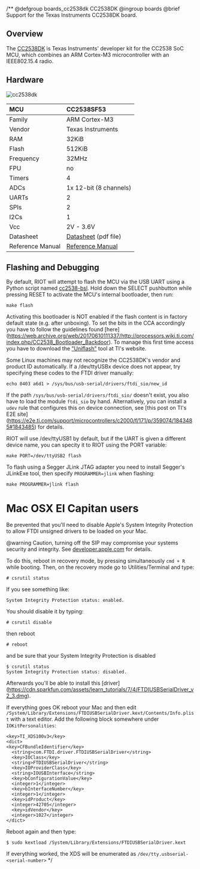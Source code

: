/**
@defgroup    boards_cc2538dk CC2538DK
@ingroup     boards
@brief       Support for the Texas Instruments CC2538DK board.

## Overview

The [CC2538DK](http://www.ti.com/tool/cc2538dk) is Texas Instruments'
developer kit for the CC2538 SoC MCU, which combines an ARM Cortex-M3
microcontroller with an IEEE802.15.4 radio.

## Hardware

![cc2538dk](http://www.ti.com/diagrams/cc2538dk_cc2538dk_web_1.jpg)

| MCU               | CC2538SF53                |
|:----------------- |:------------------------- |
| Family            | ARM Cortex-M3             |
| Vendor            | Texas Instruments         |
| RAM               | 32KiB                     |
| Flash             | 512KiB                    |
| Frequency         | 32MHz                     |
| FPU               | no                        |
| Timers            | 4                         |
| ADCs              | 1x 12-bit (8 channels)    |
| UARTs             | 2                         |
| SPIs              | 2                         |
| I2Cs              | 1                         |
| Vcc               | 2V - 3.6V                 |
| Datasheet         | [Datasheet](http://www.ti.com/lit/gpn/cc2538) (pdf file) |
| Reference Manual  | [Reference Manual](http://www.ti.com/lit/pdf/swru319) |


##  Flashing and Debugging

By default, RIOT will attempt to flash the MCU via the USB UART using a
Python script named [cc2538-bsl](https://github.com/JelmerT/cc2538-bsl).
Hold down the SELECT pushbutton while pressing RESET to activate the MCU's
internal bootloader, then run:

`make flash`

Activating this bootloader is NOT enabled if the flash content is in factory
default state (e.g. after unboxing). To set the bits in the CCA accordingly you
have to follow the guidelines found [here]
(https://web.archive.org/web/20170610111337/http://processors.wiki.ti.com/index.php/CC2538_Bootloader_Backdoor).
To manage this first time access you have to download the
["Uniflash"](http://processors.wiki.ti.com/index.php/Category:CCS_UniFlash) tool
at TI's website.

Some Linux machines may not recognize the CC2538DK's vendor and product ID
automatically.
If a /dev/ttyUSBx device does not appear, try specifying these codes to the
FTDI driver manually:

`echo 0403 a6d1 > /sys/bus/usb-serial/drivers/ftdi_sio/new_id`

If the path `/sys/bus/usb-serial/drivers/ftdi_sio/` doesn't exist, you also
have to load the module `ftdi_sio` by hand.  Alternatively, you can install a
`udev` rule that configures this on device connection, see [this post on TI's
E2E site]
(https://e2e.ti.com/support/microcontrollers/c2000/f/171/p/359074/1843485#1843485)
for details.

RIOT will use /dev/ttyUSB1 by default, but if the UART is given a different
device name, you can specity it to RIOT using the PORT variable:

`make PORT=/dev/ttyUSB2 flash`

To flash using a Segger JLink JTAG adapter you need to install Segger's
JLinkExe tool, then specify `PROGRAMMER=jlink` when flashing:

`make PROGRAMMER=jlink flash`


# Mac OSX **El Capitan** users
Be prevented that you'll need to disable Apple's System Integrity Protection
to allow FTDI unsigned drivers to be loaded on your Mac.

@warning    Caution, turning off the SIP may compromise your systems security and integrity.
            See [developer.apple.com](https://developer.apple.com/documentation/security/disabling_and_enabling_system_integrity_protection) for details.


To do this, reboot in recovery mode, by pressing simultaneously `cmd + R`
while booting.
Then, on the recovery mode go to Utilities/Terminal and type:

```
# csrutil status
```

If you see something like:

```
System Integrity Protection status: enabled.
```

You should disable it by typing:

```
# csrutil disable
```

then reboot

```
# reboot
```

and be sure that your System Integrity Protection is disabled

```
$ csrutil status
System Integrity Protection status: disabled.
```

Afterwards you'll be able to install this [driver]
(https://cdn.sparkfun.com/assets/learn_tutorials/7/4/FTDIUSBSerialDriver_v2_3.dmg).

If everything goes OK reboot your Mac and then edit
`/System/Library/Extensions/FTDIUSBSerialDriver.kext/Contents/Info.plist` with a
text editor.
Add the following block somewhere under `IOKitPersonalities`:
```
<key>TI_XDS100v3</key>
<dict>
<key>CFBundleIdentifier</key>
  <string>com.FTDI.driver.FTDIUSBSerialDriver</string>
  <key>IOClass</key>
  <string>FTDIUSBSerialDriver</string>
  <key>IOProviderClass</key>
  <string>IOUSBInterface</string>
  <key>bConfigurationValue</key>
  <integer>1</integer>
  <key>bInterfaceNumber</key>
  <integer>1</integer>
  <key>idProduct</key>
  <integer>42705</integer>
  <key>idVendor</key>
  <integer>1027</integer>
</dict>
```

Reboot again and then type:

```
$ sudo kextload /System/Library/Extensions/FTDIUSBSerialDriver.kext
```

If everything worked, the XDS will be enumerated as
`/dev/tty.usbserial-<serial-number>`
 */
